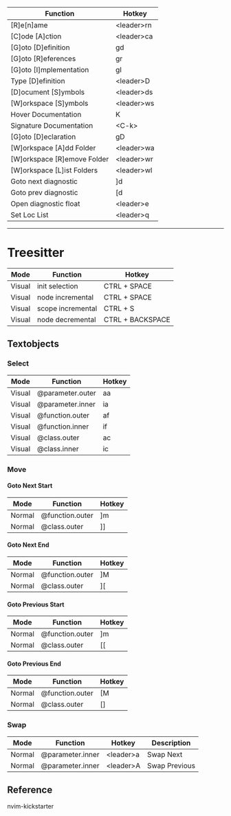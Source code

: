 | Function                    | Hotkey       |
| --------------------------- | ------------ |
| [R]e[n]ame                  | \<leader\>rn |
| [C]ode [A]ction             | \<leader\>ca |
| [G]oto [D]efinition         | gd           |
| [G]oto [R]eferences         | gr           |
| [G]oto [I]mplementation     | gI           |
| Type [D]efinition           | \<leader\>D  |
| [D]ocument [S]ymbols        | \<leader\>ds |
| [W]orkspace [S]ymbols       | \<leader\>ws |
| Hover Documentation         | K            |
| Signature Documentation     | \<C-k\>      |
| [G]oto [D]eclaration        | gD           |
| [W]orkspace [A]dd Folder    | \<leader\>wa |
| [W]orkspace [R]emove Folder | \<leader\>wr |
| [W]orkspace [L]ist Folders  | \<leader\>wl |
| Goto next diagnostic        | ]d           |
| Goto prev diagnostic        | \[d          |
| Open diagnostic float       | \<leader\>e  |
| Set Loc List                | \<leader\>q  |

<hr>

# Treesitter

| Mode   | Function          | Hotkey           |
| ------ | ----------------- | ---------------- |
| Visual | init selection    | CTRL + SPACE     |
| Visual | node incremental  | CTRL + SPACE     |
| Visual | scope incremental | CTRL + S         |
| Visual | node decremental  | CTRL + BACKSPACE |

## Textobjects

### Select

| Mode   | Function         | Hotkey |
| ------ | ---------------- | ------ |
| Visual | @parameter.outer | aa     |
| Visual | @parameter.inner | ia     |
| Visual | @function.outer  | af     |
| Visual | @function.inner  | if     |
| Visual | @class.outer     | ac     |
| Visual | @class.inner     | ic     |

### Move

#### Goto Next Start

| Mode   | Function        | Hotkey |
| ------ | --------------- | ------ |
| Normal | @function.outer | ]m     |
| Normal | @class.outer    | ]]       |

#### Goto Next End

| Mode   | Function        | Hotkey |
| ------ | --------------- | ------ |
| Normal | @function.outer | ]M     |
| Normal | @class.outer    | ]\[    |

#### Goto Previous Start

| Mode   | Function        | Hotkey |
| ------ | --------------- | ------ |
| Normal | @function.outer | ]m     |
| Normal | @class.outer    | \[\[   |

#### Goto Previous End

| Mode   | Function        | Hotkey |
| ------ | --------------- | ------ |
| Normal | @function.outer | \[M    |
| Normal | @class.outer    | \[]    |

### Swap

| Mode   | Function         | Hotkey     | Description
| ------ | ---------------- | ---------- | --- |
| Normal | @parameter.inner | \<leader>a | Swap Next |
| Normal | @parameter.inner | \<leader>A | Swap Previous |


## Reference
nvim-kickstarter

